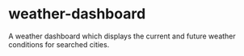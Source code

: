 # weather-dashboard
A weather dashboard which displays the current and future weather conditions for searched cities.
